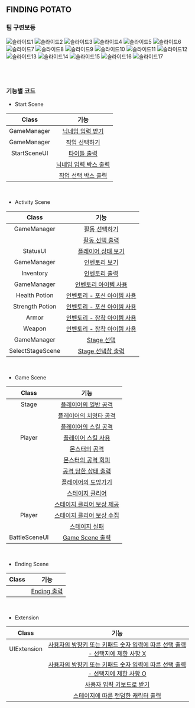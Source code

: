 ## FINDING POTATO
### 팀 구련보등


![슬라이드1](https://github.com/j-miiin/B9_Finding_Potato/assets/62470991/4acca826-eda1-467d-8451-e8955eb4eccc)
![슬라이드2](https://github.com/j-miiin/B9_Finding_Potato/assets/62470991/d35604db-ce15-4e21-854c-1733784ae855)
![슬라이드3](https://github.com/j-miiin/B9_Finding_Potato/assets/62470991/4768b96c-874e-4e0c-b673-84fe163278bf)
![슬라이드4](https://github.com/j-miiin/B9_Finding_Potato/assets/62470991/d24e125d-03b8-47d1-9c79-6595028b7cbd)
![슬라이드5](https://github.com/j-miiin/B9_Finding_Potato/assets/62470991/6c2d1d73-146d-4c5d-806a-eacf752b2d49)
![슬라이드6](https://github.com/j-miiin/B9_Finding_Potato/assets/62470991/3735c2e1-38e9-4c9d-b114-9620c3d3e639)
![슬라이드7](https://github.com/j-miiin/B9_Finding_Potato/assets/62470991/9d27c178-e813-477d-852f-6b4937b5b566)
![슬라이드8](https://github.com/j-miiin/B9_Finding_Potato/assets/62470991/84083e81-8937-4252-aabc-02caf13498c4)
![슬라이드9](https://github.com/j-miiin/B9_Finding_Potato/assets/62470991/78c943d7-58b2-49d4-bba6-9cea2b2beef9)
![슬라이드10](https://github.com/j-miiin/B9_Finding_Potato/assets/62470991/33314f93-df11-41ac-b8f8-20642b3c8ad4)
![슬라이드11](https://github.com/j-miiin/B9_Finding_Potato/assets/62470991/7e0ec610-7414-47b1-a734-0ede272953f5)
![슬라이드12](https://github.com/j-miiin/B9_Finding_Potato/assets/62470991/a195776b-7374-4cd2-ac2b-48e713e080ce)
![슬라이드13](https://github.com/j-miiin/B9_Finding_Potato/assets/62470991/ee1f66f4-2d0c-4836-b66f-95ea8f0b0044)
![슬라이드14](https://github.com/j-miiin/B9_Finding_Potato/assets/62470991/8c7b64f6-f86a-4b07-8580-5e2e9fe11ec9)
![슬라이드15](https://github.com/j-miiin/B9_Finding_Potato/assets/62470991/35652987-c5af-4a7d-8027-be5f202cc806)
![슬라이드16](https://github.com/j-miiin/B9_Finding_Potato/assets/62470991/0d02756f-3711-4d47-b51e-1af9a5c36382)
![슬라이드17](https://github.com/j-miiin/B9_Finding_Potato/assets/62470991/ab45ca5f-f22d-4339-8a49-02ddf53d8b42)

<br><br>

### 기능별 코드

- Start Scene

| Class | 기능 |
| :---: | :---: |
| GameManager | [닉네임 입력 받기](https://github.com/j-miiin/B9_Finding_Potato/blob/7d1641462b05fef6dac8c78916111248f01344b1/FindingPotato/FindingPotato/Program.cs#L134) |
| GameManager | [직업 선택하기](https://github.com/j-miiin/B9_Finding_Potato/blob/7d1641462b05fef6dac8c78916111248f01344b1/FindingPotato/FindingPotato/Program.cs#L139C7-L139C7) |
| StartSceneUI | [타이틀 출력](https://github.com/j-miiin/B9_Finding_Potato/blob/7d1641462b05fef6dac8c78916111248f01344b1/FindingPotato/FindingPotato/UI/StartSceneUI.cs#L12-L49) |
| | [닉네임 입력 박스 출력](https://github.com/j-miiin/B9_Finding_Potato/blob/7d1641462b05fef6dac8c78916111248f01344b1/FindingPotato/FindingPotato/UI/StartSceneUI.cs#L51-L91) |
| | [직업 선택 박스 출력](https://github.com/j-miiin/B9_Finding_Potato/blob/7d1641462b05fef6dac8c78916111248f01344b1/FindingPotato/FindingPotato/UI/StartSceneUI.cs#L93-L124) |

<br>

- Activity Scene

| Class | 기능 |
| :---: | :---: |
| GameManager | [활동 선택하기](https://github.com/j-miiin/B9_Finding_Potato/blob/7d1641462b05fef6dac8c78916111248f01344b1/FindingPotato/FindingPotato/Program.cs#L151-L161) |
| | [활동 선택 출력](https://github.com/j-miiin/B9_Finding_Potato/blob/7d1641462b05fef6dac8c78916111248f01344b1/FindingPotato/FindingPotato/UI/SelectActivitySceneUI.cs#L10-L31) |
| StatusUI | [플레이어 상태 보기](https://github.com/j-miiin/B9_Finding_Potato/blob/7d1641462b05fef6dac8c78916111248f01344b1/FindingPotato/FindingPotato/UI/StatusUI.cs#L10-L118) |
| GameManager | [인벤토리 보기](https://github.com/j-miiin/B9_Finding_Potato/blob/7d1641462b05fef6dac8c78916111248f01344b1/FindingPotato/FindingPotato/Program.cs#L208-L226) |
| Inventory | [인벤토리 출력](https://github.com/j-miiin/B9_Finding_Potato/blob/7d1641462b05fef6dac8c78916111248f01344b1/FindingPotato/FindingPotato/Inventory/Inventory.cs#L31-L174) |
| GameManager | [인벤토리 아이템 사용](https://github.com/j-miiin/B9_Finding_Potato/blob/7d1641462b05fef6dac8c78916111248f01344b1/FindingPotato/FindingPotato/Program.cs#L228-L246) |
| Health Potion | [인벤토리 - 포션 아이템 사용](https://github.com/j-miiin/B9_Finding_Potato/blob/60a650202150babcdccde13640c27818e5a21287/FindingPotato/FindingPotato/Item/HealthPotion.cs#L28-L61) |
| Strength Potion | [인벤토리 - 포션 아이템 사용](https://github.com/j-miiin/B9_Finding_Potato/blob/60a650202150babcdccde13640c27818e5a21287/FindingPotato/FindingPotato/Item/StrengthPotion.cs#L28-L47) |
| Armor | [인벤토리 - 장착 아이템 사용](https://github.com/j-miiin/B9_Finding_Potato/blob/60a650202150babcdccde13640c27818e5a21287/FindingPotato/FindingPotato/Item/Armor.cs#L29-L75) |
| Weapon | [인벤토리 - 장착 아이템 사용](https://github.com/j-miiin/B9_Finding_Potato/blob/60a650202150babcdccde13640c27818e5a21287/FindingPotato/FindingPotato/Item/Weapon.cs#L29-L76) |
| GameManager | [Stage 선택](https://github.com/j-miiin/B9_Finding_Potato/blob/7d1641462b05fef6dac8c78916111248f01344b1/FindingPotato/FindingPotato/Program.cs#L177-L204) |
| SelectStageScene | [Stage 선택창 출력](https://github.com/j-miiin/B9_Finding_Potato/blob/7d1641462b05fef6dac8c78916111248f01344b1/FindingPotato/FindingPotato/UI/SelectStageScene.cs#L12-L31) |

<br>

- Game Scene

| Class | 기능 |
| :---: | :---: |
| Stage | [플레이어의 일반 공격](https://github.com/j-miiin/B9_Finding_Potato/blob/7d1641462b05fef6dac8c78916111248f01344b1/FindingPotato/FindingPotato/Stage/Stage.cs#L175C1-L232) |
| | [플레이어의 치명타 공격](https://github.com/j-miiin/B9_Finding_Potato/blob/7d1641462b05fef6dac8c78916111248f01344b1/FindingPotato/FindingPotato/Stage/Stage.cs#L199-L205) |
| | [플레이어의 스킬 공격](https://github.com/j-miiin/B9_Finding_Potato/blob/7d1641462b05fef6dac8c78916111248f01344b1/FindingPotato/FindingPotato/Stage/Stage.cs#L291-L399) |
| Player | [플레이어 스킬 사용](https://github.com/j-miiin/B9_Finding_Potato/blob/7d1641462b05fef6dac8c78916111248f01344b1/FindingPotato/FindingPotato/Character/Player.cs#L135-L150) |
| | [몬스터의 공격](https://github.com/j-miiin/B9_Finding_Potato/blob/7d1641462b05fef6dac8c78916111248f01344b1/FindingPotato/FindingPotato/Stage/Stage.cs#L243-L289) |
| | [몬스터의 공격 회피](https://github.com/j-miiin/B9_Finding_Potato/blob/7d1641462b05fef6dac8c78916111248f01344b1/FindingPotato/FindingPotato/Stage/Stage.cs#L192-L193) |
| | [공격 당한 상태 출력](https://github.com/j-miiin/B9_Finding_Potato/blob/60a650202150babcdccde13640c27818e5a21287/FindingPotato/FindingPotato/Stage/Stage.cs#L51C1-L102) |
| | [플레이어의 도망가기](https://github.com/j-miiin/B9_Finding_Potato/blob/7d1641462b05fef6dac8c78916111248f01344b1/FindingPotato/FindingPotato/Stage/Stage.cs#L401-L421) |
| | [스테이지 클리어](https://github.com/j-miiin/B9_Finding_Potato/blob/7d1641462b05fef6dac8c78916111248f01344b1/FindingPotato/FindingPotato/Stage/Stage.cs#L431-L467) |
| | [스테이지 클리어 보상 제공](https://github.com/j-miiin/B9_Finding_Potato/blob/60a650202150babcdccde13640c27818e5a21287/FindingPotato/FindingPotato/Stage/Stage.cs#L494-L519) |
| Player | [스테이지 클리어 보상 수집](https://github.com/j-miiin/B9_Finding_Potato/blob/60a650202150babcdccde13640c27818e5a21287/FindingPotato/FindingPotato/Character/Player.cs#L152-L163) |
| | [스테이지 실패](https://github.com/j-miiin/B9_Finding_Potato/blob/7d1641462b05fef6dac8c78916111248f01344b1/FindingPotato/FindingPotato/Stage/Stage.cs#L468-L471) |
| BattleSceneUI | [Game Scene 출력](https://github.com/j-miiin/B9_Finding_Potato/blob/7d1641462b05fef6dac8c78916111248f01344b1/FindingPotato/FindingPotato/UI/BattleSceneUI.cs#L14-L55) |


<br>

- Ending Scene

| Class | 기능 |
| :---: | :---: |
| | [Ending 출력](https://github.com/j-miiin/B9_Finding_Potato/blob/7d1641462b05fef6dac8c78916111248f01344b1/FindingPotato/FindingPotato/UI/EndingScene.cs#L11-L174) |

<br>

- Extension

| Class | 기능 |
| :---: | :---: |
| UIExtension | [사용자의 방향키 또는 키패드 숫자 입력에 따른 선택 출력<br>- 선택지에 제한 사항 X](https://github.com/j-miiin/B9_Finding_Potato/blob/60a650202150babcdccde13640c27818e5a21287/FindingPotato/FindingPotato/UI/UIExtension.cs#L14-L65) |
| | [사용자의 방향키 또는 키패드 숫자 입력에 따른 선택 출력<br>- 선택지에 제한 사항 O ](https://github.com/j-miiin/B9_Finding_Potato/blob/60a650202150babcdccde13640c27818e5a21287/FindingPotato/FindingPotato/UI/UIExtension.cs#L67-L126) |
| | [사용자 입력 키보드로 받기](https://github.com/j-miiin/B9_Finding_Potato/blob/60a650202150babcdccde13640c27818e5a21287/FindingPotato/FindingPotato/UI/UIExtension.cs#L196-L237) |
| | [스테이지에 따른 랜덤한 캐릭터 출력](https://github.com/j-miiin/B9_Finding_Potato/blob/60a650202150babcdccde13640c27818e5a21287/FindingPotato/FindingPotato/UI/UIExtension.cs#L264-L275) |
